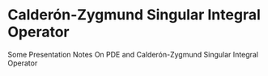 # Calderón-Zygmund Singular Integral Operator
Some Presentation Notes On PDE and Calderón-Zygmund Singular Integral Operator
